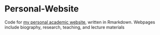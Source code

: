 # Personal-Website
Code for [my personal academic website](https://terpconnect.umd.edu/~jmmallon), written in Rmarkdown. Webpages include biography, research, teaching, and lecture materials

